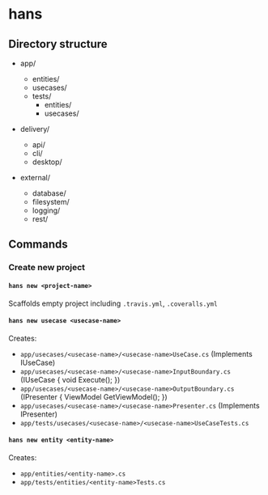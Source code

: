 # hans

## Directory structure
- app/
  - entities/
  - usecases/
  - tests/
    - entities/
    - usecases/
  
- delivery/
  - api/
  - cli/
  - desktop/

- external/
  - database/
  - filesystem/
  - logging/
  - rest/

## Commands
### Create new project
#### `hans new <project-name>`
Scaffolds empty project including `.travis.yml`, `.coveralls.yml`

#### `hans new usecase <usecase-name>`
Creates:
- `app/usecases/<usecase-name>/<usecase-name>UseCase.cs` (Implements IUseCase)
- `app/usecases/<usecase-name>/<usecase-name>InputBoundary.cs` (IUseCase { void Execute(); })
- `app/usecases/<usecase-name>/<usecase-name>OutputBoundary.cs` (IPresenter { ViewModel GetViewModel(); })
- `app/usecases/<usecase-name>/<usecase-name>Presenter.cs` (Implements IPresenter)
- `app/tests/usecases/<usecase-name>/<usecase-name>UseCaseTests.cs`


#### `hans new entity <entity-name>`
Creates:
- `app/entities/<entity-name>.cs`
- `app/tests/entities/<entity-name>Tests.cs`
